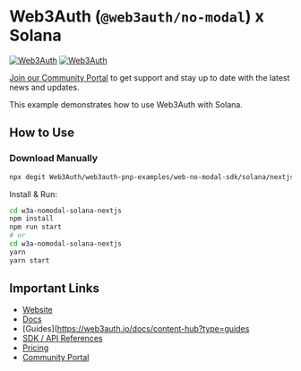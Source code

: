 # Web3Auth (`@web3auth/no-modal`) x Solana

[![Web3Auth](https://img.shields.io/badge/Web3Auth-SDK-blue)](https://web3auth.io/docs/sdk/pnp/web/no-modal)
[![Web3Auth](https://img.shields.io/badge/Web3Auth-Community-cyan)](https://community.web3auth.io)

[Join our Community Portal](https://community.web3auth.io/) to get support and stay up to date with the latest news and updates.

This example demonstrates how to use Web3Auth with Solana.

## How to Use

### Download Manually

```bash
npx degit Web3Auth/web3auth-pnp-examples/web-no-modal-sdk/solana/nextjs-solana-no-modal-example w3a-nomodal-solana-nextjs
```

Install & Run:

```bash
cd w3a-nomodal-solana-nextjs
npm install
npm run start
# or
cd w3a-nomodal-solana-nextjs
yarn
yarn start
```

## Important Links

- [Website](https://web3auth.io)
- [Docs](https://web3auth.io/docs)
- [Guides](https://web3auth.io/docs/content-hub?type=guides
- [SDK / API References](https://web3auth.io/docs/sdk)
- [Pricing](https://web3auth.io/pricing.html)
- [Community Portal](https://community.web3auth.io)
